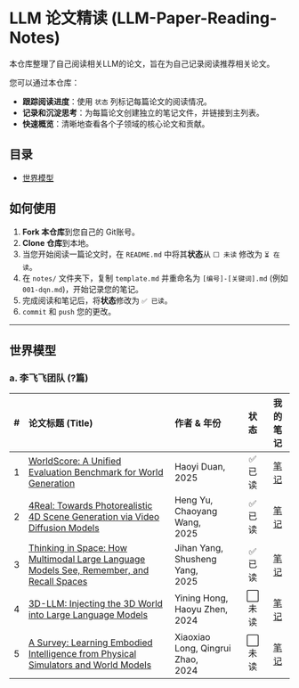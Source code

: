 # LLM 论文精读 (LLM-Paper-Reading-Notes)

本仓库整理了自己阅读相关LLM的论文，旨在为自己记录阅读推荐相关论文。

您可以通过本仓库：
- **跟踪阅读进度**：使用 `状态` 列标记每篇论文的阅读情况。
- **记录和沉淀思考**：为每篇论文创建独立的笔记文件，并链接到主列表。
- **快速概览**：清晰地查看各个子领域的核心论文和贡献。

## 目录
- [世界模型](#世界模型)


## 如何使用
1. **Fork 本仓库**到您自己的 Git账号。
2. **Clone 仓库**到本地。
3. 当您开始阅读一篇论文时，在 `README.md` 中将其**状态**从 `⬜️ 未读` 修改为 `⏳ 在读`。
4. 在 `notes/` 文件夹下，复制 `template.md` 并重命名为 `[编号]-[关键词].md` (例如 `001-dqn.md`)，开始记录您的笔记。
5. 完成阅读和笔记后，将**状态**修改为 `✅ 已读`。
6. `commit` 和 `push` 您的更改。

---

## 世界模型

### a. 李飞飞团队 (?篇)

| # | 论文标题 (Title)                                                                                                                                               | 作者 & 年份                               |  状态   |                  我的笔记                   |
|:-:|:-----------------------------------------------------------------------------------------------------------------------------------------------------------|:--------------------------------------|:-----:|:---------------------------------------:|
| 1 | [WorldScore: A Unified Evaluation Benchmark for World Generation](https://arxiv.org/abs/2504.00983)                                                        | Haoyi Duan,<br /> 2025                | ✅ 已读  | [笔记](notes/lifeifei/001-world-score.md) |
| 2 | [4Real: Towards Photorealistic 4D Scene Generation via Video Diffusion Models](https://arxiv.org/abs/2406.07472)                                           | Heng Yu, Chaoyang Wang,<br /> 2025    | ✅ 已读  |    [笔记](notes/lifeifei/002-4real.md)    |
| 3 | [Thinking in Space: How Multimodal Large Language Models See, Remember, and Recall Spaces](https://arxiv.org/abs/2412.14171)                               | Jihan Yang, Shusheng Yang,<br /> 2025 | ✅ 已读  |    [笔记](notes/lifeifei/002-4real.md)    |
| 4 | [3D-LLM: Injecting the 3D World into Large Language Models](https://arxiv.org/abs/2307.12981)                                                              | Yining Hong, Haoyu Zhen,<br /> 2024    | ⬜️ 未读 |    [笔记](notes/lifeifei/004-4real.md)    |
| 5 | [A Survey: Learning Embodied Intelligence from Physical Simulators and World Models](https://arxiv.org/abs/2507.00917)                                     | Xiaoxiao Long, Qingrui Zhao,<br /> 2024    |  ⬜️ 未读  |    [笔记](notes/lifeifei/005-4real.md)    |